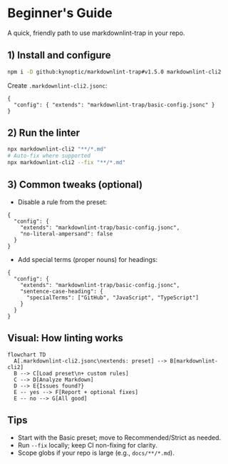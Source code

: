 # Beginner's Guide

A quick, friendly path to use markdownlint-trap in your repo.

## 1) Install and configure

```bash
npm i -D github:kynoptic/markdownlint-trap#v1.5.0 markdownlint-cli2
```

Create `.markdownlint-cli2.jsonc`:

```jsonc
{
  "config": { "extends": "markdownlint-trap/basic-config.jsonc" }
}
```

## 2) Run the linter

```bash
npx markdownlint-cli2 "**/*.md"
# Auto-fix where supported
npx markdownlint-cli2 --fix "**/*.md"
```

## 3) Common tweaks (optional)

- Disable a rule from the preset:

```jsonc
{
  "config": {
    "extends": "markdownlint-trap/basic-config.jsonc",
    "no-literal-ampersand": false
  }
}
```

- Add special terms (proper nouns) for headings:

```jsonc
{
  "config": {
    "extends": "markdownlint-trap/basic-config.jsonc",
    "sentence-case-heading": {
      "specialTerms": ["GitHub", "JavaScript", "TypeScript"]
    }
  }
}
```

## Visual: How linting works

```mermaid
flowchart TD
  A[.markdownlint-cli2.jsonc\nextends: preset] --> B[markdownlint-cli2]
  B --> C[Load preset\n+ custom rules]
  C --> D[Analyze Markdown]
  D --> E{Issues found?}
  E -- yes --> F[Report + optional fixes]
  E -- no --> G[All good]
```

## Tips

- Start with the Basic preset; move to Recommended/Strict as needed.
- Run `--fix` locally; keep CI non-fixing for clarity.
- Scope globs if your repo is large (e.g., `docs/**/*.md`).

